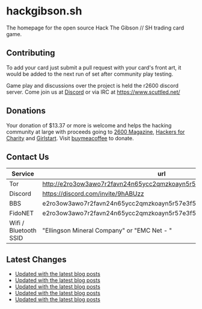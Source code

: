 # hackgibson.sh
The homepage for the open source Hack The Gibson // SH trading card game.


## Contributing

To add your card just submit a pull request with your card's front art, it would be added to the next run of set after community play testing.

Game play and discussions over the project is held the r2600 discord server. Come join us at [Discord](https://discord.com/invite/9hABUzz) or via IRC at https://www.scuttled.net/


## Donations

Your donation of $13.37 or more is welcome and helps the hacking community at large with proceeds going to [2600 Magazine](https://2600.com/), [Hackers for Charity](https://hackersforcharity.org) and [Girlstart](https://girlstart.org).  Visit [buymeacoffee](https://www.buymeacoffee.com/hackgibson.sh) to donate.


## Contact Us

Service | url
-|-
Tor | http://e2ro3ow3awo7r2favn24n65ycc2qmzkoayn5r57e3f56nvjwdcgg32ad.onion
Discord | https://discord.com/invite/9hABUzz
BBS | e2ro3ow3awo7r2favn24n65ycc2qmzkoayn5r57e3f56nvjwdcgg32ad.onion:23
FidoNET | e2ro3ow3awo7r2favn24n65ycc2qmzkoayn5r57e3f56nvjwdcgg32ad.onion:24554
Wifi / Bluetooth SSID | "Ellingson Mineral Company" or "EMC Net - <fidonet address>"

## Latest Changes
<!-- BLOG-POST-LIST:START -->
- [Updated with the latest blog posts](https://github.com/DFW2600/hackgibson.sh/commit/44167e2f4c82c72bf6b41e281a9156f832602da0)
- [Updated with the latest blog posts](https://github.com/DFW2600/hackgibson.sh/commit/1cfae55157a837f00788c704c00a5f59f13869e9)
- [Updated with the latest blog posts](https://github.com/DFW2600/hackgibson.sh/commit/714145ce068e253beacb86c29dbac3d76d6ed6b0)
- [Updated with the latest blog posts](https://github.com/DFW2600/hackgibson.sh/commit/b9494b9eb46efa0c709dfc9e1b7305c82924bd2b)
- [Updated with the latest blog posts](https://github.com/DFW2600/hackgibson.sh/commit/aea2d0c821b736b99f655cbb92af4ffdce00f7c7)
<!-- BLOG-POST-LIST:END -->
